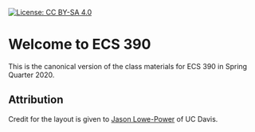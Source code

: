 [![License: CC BY-SA 4.0](https://img.shields.io/badge/License-CC%20BY%20SA%204.0-lightgrey.svg)](https://creativecommons.org/licenses/by-sa/4.0/)

# Welcome to ECS 390

This is the canonical version of the class materials for ECS 390 in Spring Quarter 2020.

## Attribution

Credit for the layout is given to [Jason Lowe-Power](https://faculty.engineering.ucdavis.edu/lowepower/) of UC Davis.
